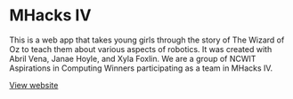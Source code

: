 MHacks IV
=========

This is a web app that takes young girls through the story of The Wizard of Oz to teach them about various aspects of robotics. It was created with Abril Vena, Janae Hoyle, and Xyla Foxlin. We are a group of NCWIT Aspirations in Computing Winners participating as a team in MHacks IV.

[View website](http://kjlaw.github.io/MHacks_IV/)